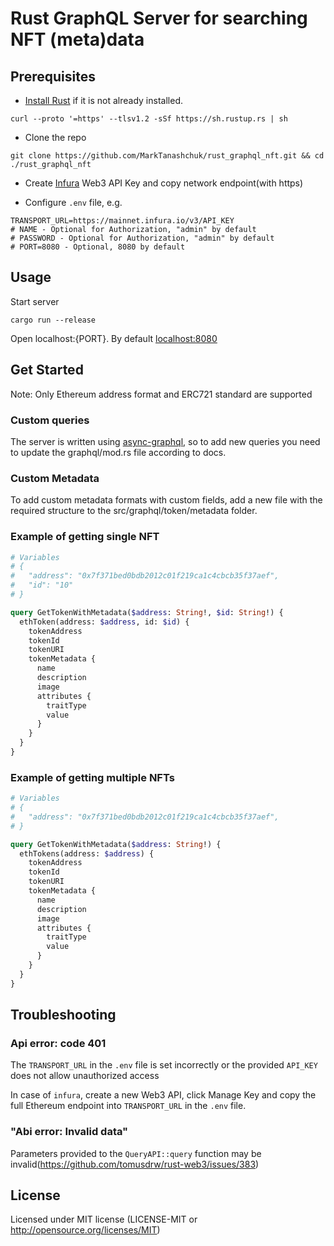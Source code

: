 # Rust GraphQL Server for searching NFT (meta)data

## Prerequisites

- [Install Rust](https://www.rust-lang.org/tools/install) if it is not already installed.

```cli
curl --proto '=https' --tlsv1.2 -sSf https://sh.rustup.rs | sh
```

- Clone the repo

```cli
git clone https://github.com/MarkTanashchuk/rust_graphql_nft.git && cd ./rust_graphql_nft
```

- Create [Infura](https://infura.io/) Web3 API Key and copy network endpoint(with https)

- Configure `.env` file, e.g.

```env
TRANSPORT_URL=https://mainnet.infura.io/v3/API_KEY
# NAME - Optional for Authorization, "admin" by default
# PASSWORD - Optional for Authorization, "admin" by default
# PORT=8080 - Optional, 8080 by default
```

## Usage

Start server

```cli
cargo run --release
```

Open localhost:{PORT}. By default [localhost:8080](http://localhost:8080)

## Get Started

Note: Only Ethereum address format and ERC721 standard are supported

### Custom queries

The server is written using [async-graphql](https://async-graphql.github.io/async-graphql/en/quickstart.html), so to add new queries you need to update the graphql/mod.rs file according to docs.

### Custom Metadata

To add custom metadata formats with custom fields, add a new file with the required structure to the src/graphql/token/metadata folder.

### Example of getting single NFT

```graphql
# Variables
# {
#   "address": "0x7f371bed0bdb2012c01f219ca1c4cbcb35f37aef",
#   "id": "10"
# }

query GetTokenWithMetadata($address: String!, $id: String!) {
  ethToken(address: $address, id: $id) {
    tokenAddress
    tokenId
    tokenURI
    tokenMetadata {
      name
      description
      image
      attributes {
        traitType
        value
      }
    }
  }
}
```

### Example of getting multiple NFTs

```graphql
# Variables
# {
#   "address": "0x7f371bed0bdb2012c01f219ca1c4cbcb35f37aef",
# }

query GetTokenWithMetadata($address: String!) {
  ethTokens(address: $address) {
    tokenAddress
    tokenId
    tokenURI
    tokenMetadata {
      name
      description
      image
      attributes {
        traitType
        value
      }
    }
  }
}
```

## Troubleshooting

### Api error: code 401

The `TRANSPORT_URL` in the `.env` file is set incorrectly or the provided `API_KEY` does not allow unauthorized access

In case of `infura`, create a new Web3 API, click Manage Key and copy the full Ethereum endpoint into `TRANSPORT_URL` in the `.env` file.

### "Abi error: Invalid data"

Parameters provided to the `QueryAPI::query` function may be invalid(<https://github.com/tomusdrw/rust-web3/issues/383>)

## License

Licensed under MIT license (LICENSE-MIT or <http://opensource.org/licenses/MIT>)
